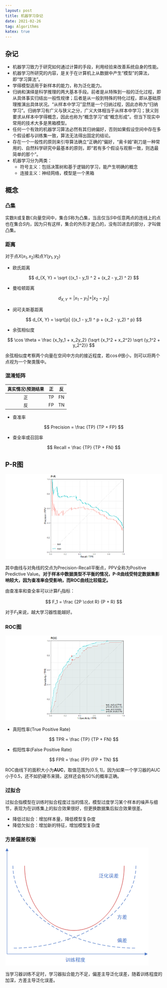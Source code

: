 ```yaml
---
layout: post
title: 机器学习杂记
date: 2021-02-26
tag: Algorithms
katex: true
---
```


## 杂记

- 机器学习致力于研究如何通过计算的手段，利用经验来改善系统自身的性能。
- 机器学习所研究的内容，是关于在计算机上从数据中产生“模型”的算法，即“学习算法”。
- 学得模型适用于新样本的能力，称为泛化能力。
- 归纳和演绎是科学推理的两大基本手段。前者是从特殊到一般的泛化过程，即从具体事实归结出一般性规律；后者是从一般到特殊的特化过程，即从基础原理推演出具体状况。“从样本中学习”显然是一个归纳过程，因此亦称为“归纳学习”。归纳学习有广义与狭义之分，广义大体相当于从样本中学习；狭义则要求从样本中学得概念，因此也称为“概念学习”或“概念形成”。但当下现实中常用的技术大多是黑箱模型。
- 任何一个有效的机器学习算法必然有其归纳偏好，否则如果假设空间中存在多个假设都与训练集一致，算法无法得出固定的结论。
- 存在一个一般性的原则来引导算法确立“正确的”偏好，“奥卡姆”剃刀是一种常用的、自然科学研究中最基本的原则，即“若有多个假设与观察一致，则选最简单的那个”。
- 机器学习分为两类：
  - 符号主义：包括决策树和基于逻辑的学习，能产生明确的概念
  - 连接主义：神经网络，模型是一个黑箱

## 概念

### 凸集

实数$\mathbb{R}$或复数$\mathbb{C}$向量空间中，集合$S$称为凸集，当且仅当$S$中任意两点的连线上的点也在集合$S$内，因为只有这样，集合的外形才是凸的，没有凹进去的部分，才叫做凸集。

### 距离

对于点$X(x_1, x_2)$和点$Y(y_1, y_2)$

- 欧氏距离

$$
d_{X, Y} = \sqrt {(x_1 - y_1) ^ 2 + (x_2 - y_2) ^ 2}
$$

- 曼哈顿距离

$$
d_{X, Y} = \vert x_1 - y_1 \vert + \vert x_2 - y_2 \vert
$$

- 闵可夫斯基距离

$$
d_{X, Y} = \sqrt[p] {(x_1 - y_1) ^ p + (x_2 - y_2) ^ p}
$$

- 余弦相似度

$$
\cos \theta = \frac {x_1y_1 + x_2y_2} {\sqrt {x_1^2 + x_2^2} \sqrt {y_1^2 + y_2^2}}
$$

  余弦相似度考察两个向量在空间中方向的接近程度，若$\cos \theta$很小，则可以将两个点视为一个聚类簇中。

### 混淆矩阵

| 真实情况\预测结果 |  正  |  反  |
| :---------------: | :--: | :--: |
|        正         |  TP  |  FN  |
|        反         |  FP  |  TN  |

- 查准率

$$
Precision = \frac {TP} {TP + FP}
$$

- 查全率或召回率

$$
Recall = \frac {TP} {TP + FN}
$$

## P-R图

![](/assets/2021-02-26-machine-learning-1.png)

其中曲线与对角线的交点为Precision-Recall平衡点，PPV全称为Positive Predictive Value。**对于样本中数据类型不平衡的情况，P-R曲线受特定数据集影响较大，因为查准率会受影响，而ROC曲线比较稳定。**

由查准率和查全率可以计算$F_1$指标：

$$
F_1 = \frac {2P \cdot R} {P + R}
$$

对于$F_1$来说，越大学习器性能越好。

### ROC图

![](/assets/2021-02-26-machine-learning-2.png)

- 真阳性率(True Positive Rate)

$$
TPR = \frac {TP} {TP + FN}
$$

- 假阳性率(False Positive Rate)

$$
FPR = \frac {FP} {FP + TN}
$$

ROC曲线下的面积大小为**AUC**，取值范围为$[0.5, 1]$，因为如果一个学习器的AUC小于0.5，还不如扔硬币来猜，这样还会有50%的概率正确。

### 过拟合

过拟合指模型在训练时拟合程度过当的情况，模型过度学习某个样本的噪声与细节，表现为在训练集上的拟合效果很好，但更换数据集后拟合效果很差。

- 降低过拟合：增加样本量，降低模型复杂度
- 降低欠拟合：增加新的特征，增加模型复杂度

### 方差偏差权衡

![](/assets/2021-02-26-machine-learning-3.png)

当学习器训练不足时，学习器拟合能力不足，偏差主导泛化误差，随着训练程度的加深，方差主导泛化误差。

